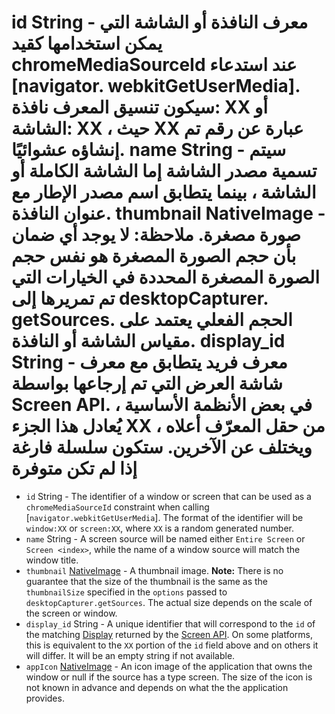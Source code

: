# id String - معرف النافذة أو الشاشة التي يمكن استخدامها كقيد chromeMediaSourceId عند استدعاء [navigator. webkitGetUserMedia]. سيكون تنسيق المعرف نافذة: XX أو الشاشة: XX ، حيث XX عبارة عن رقم تم إنشاؤه عشوائيًا. name String - سيتم تسمية مصدر الشاشة إما الشاشة الكاملة أو الشاشة <index> ، بينما يتطابق اسم مصدر الإطار مع عنوان النافذة. thumbnail NativeImage - صورة مصغرة. ملاحظة: لا يوجد أي ضمان بأن حجم الصورة المصغرة هو نفس حجم الصورة المصغرة المحددة في الخيارات التي تم تمريرها إلى desktopCapturer. getSources. الحجم الفعلي يعتمد على مقياس الشاشة أو النافذة. display_id String - معرف فريد يتطابق مع معرف شاشة العرض التي تم إرجاعها بواسطة Screen API. في بعض الأنظمة الأساسية ، يُعادل هذا الجزء XX من حقل المعرّف أعلاه ، ويختلف عن الآخرين. ستكون سلسلة فارغة إذا لم تكن متوفرة

* `id` String - The identifier of a window or screen that can be used as a `chromeMediaSourceId` constraint when calling [`navigator.webkitGetUserMedia`]. The format of the identifier will be `window:XX` or `screen:XX`, where `XX` is a random generated number.
* `name` String - A screen source will be named either `Entire Screen` or `Screen <index>`, while the name of a window source will match the window title.
* `thumbnail` [NativeImage](../native-image.md) - A thumbnail image. **Note:** There is no guarantee that the size of the thumbnail is the same as the `thumbnailSize` specified in the `options` passed to `desktopCapturer.getSources`. The actual size depends on the scale of the screen or window.
* `display_id` String - A unique identifier that will correspond to the `id` of the matching [Display](display.md) returned by the [Screen API](../screen.md). On some platforms, this is equivalent to the `XX` portion of the `id` field above and on others it will differ. It will be an empty string if not available.
* `appIcon` [NativeImage](../native-image.md) - An icon image of the application that owns the window or null if the source has a type screen. The size of the icon is not known in advance and depends on what the the application provides.